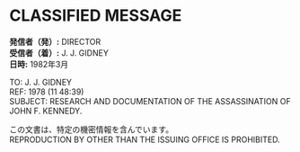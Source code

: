 # CLASSIFIED MESSAGE

**発信者（発）:** DIRECTOR  
**受信者（着）:** J. J. GIDNEY  
**日時:** 1982年3月

TO: J. J. GIDNEY  
REF: 1978 (11 48:39)  
SUBJECT: RESEARCH AND DOCUMENTATION OF THE ASSASSINATION OF JOHN F. KENNEDY.  

この文書は、特定の機密情報を含んでいます。  
REPRODUCTION BY OTHER THAN THE ISSUING OFFICE IS PROHIBITED.